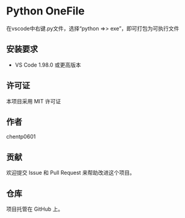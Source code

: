 # Python OneFile

在vscode中右键.py文件，选择“python =>> exe”，即可打包为可执行文件

## 安装要求

- VS Code 1.98.0 或更高版本

## 许可证

本项目采用 MIT 许可证

## 作者

chentp0601

## 贡献

欢迎提交 Issue 和 Pull Request 来帮助改进这个项目。

## 仓库

项目托管在 GitHub 上。